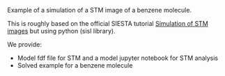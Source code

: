 Example of a simulation of a STM image of a benzene molecule.

This is roughly based on the official SIESTA tutorial [Simulation of STM images](https://docs.siesta-project.org/projects/siesta/en/latest/tutorials/applications/stm-images/index.html) but using python (sisl library).

We provide:
- Model fdf file for STM and a model jupyter notebook for STM analysis
- Solved example for a benzene molecule

